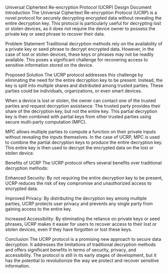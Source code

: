 Universal Ciphertext Re-encryption Protocol (UCRP) Design Document
Introduction
The Universal Ciphertext Re-encryption Protocol (UCRP) is a novel protocol for securely decrypting encrypted data without revealing the entire decryption key. This protocol is particularly useful for decrypting lost or stolen devices, as it does not require the device owner to possess the private key or seed phrase to recover their data.

Problem Statement
Traditional decryption methods rely on the availability of a private key or seed phrase to decrypt encrypted data. However, in the case of lost or stolen devices, these keys or phrases may not be readily available. This poses a significant challenge for recovering access to sensitive information stored on the device.

Proposed Solution
The UCRP protocol addresses this challenge by eliminating the need for the entire decryption key to be present. Instead, the key is split into multiple shares and distributed among trusted parties. These parties could be individuals, organizations, or even smart devices.

When a device is lost or stolen, the owner can contact one of the trusted parties and request decryption assistance. The trusted party provides their share of the decryption key, but not the entire key. This partial decryption key is then combined with partial keys from other trusted parties using secure multi-party computation (MPC).

MPC allows multiple parties to compute a function on their private inputs without revealing the inputs themselves. In the case of UCRP, MPC is used to combine the partial decryption keys to produce the entire decryption key. This entire key is then used to decrypt the encrypted data on the lost or stolen device.

Benefits of UCRP
The UCRP protocol offers several benefits over traditional decryption methods:

Enhanced Security: By not requiring the entire decryption key to be present, UCRP reduces the risk of key compromise and unauthorized access to encrypted data.

Improved Privacy: By distributing the decryption key among multiple parties, UCRP protects user privacy and prevents any single party from gaining access to the entire key.

Increased Accessibility: By eliminating the reliance on private keys or seed phrases, UCRP makes it easier for users to recover access to their lost or stolen devices, even if they have forgotten or lost these keys.

Conclusion
The UCRP protocol is a promising new approach to secure data decryption. It addresses the limitations of traditional decryption methods and offers significant benefits in terms of security, privacy, and accessibility. The protocol is still in its early stages of development, but it has the potential to revolutionize the way we protect and recover sensitive information.
